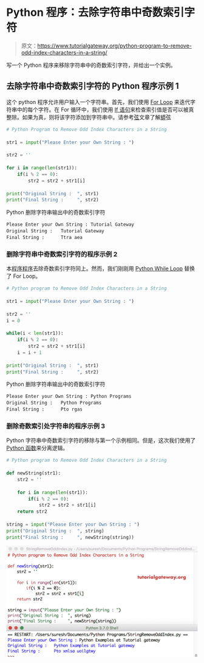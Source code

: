 # Python 程序：去除字符串中奇数索引字符

> 原文：<https://www.tutorialgateway.org/python-program-to-remove-odd-index-characters-in-a-string/>

写一个 Python 程序来移除字符串中的奇数索引字符，并给出一个实例。

## 去除字符串中奇数索引字符的 Python 程序示例 1

这个 python 程序允许用户输入一个字符串。首先，我们使用 [For Loop](https://www.tutorialgateway.org/python-for-loop/) 来迭代字符串中的每个字符。在 For 循环中，我们使用 [If 语句](https://www.tutorialgateway.org/python-if-statement/)来检查索引值是否可以被真整除。如果为真，则将该字符添加到字符串中。请参考[弦](https://www.tutorialgateway.org/python-string/)文章了解[蟒](https://www.tutorialgateway.org/python-tutorial/)弦

```py
# Python Program to Remove Odd Index Characters in a String

str1 = input("Please Enter your Own String : ")

str2 = ''

for i in range(len(str1)):
    if(i % 2 == 0):
        str2 = str2 + str1[i]

print("Original String :  ", str1)
print("Final String :     ", str2)
```

Python 删除字符串输出中的奇数索引字符

```py
Please Enter your Own String : Tutorial Gateway
Original String :   Tutorial Gateway
Final String :      Ttra aea
```

### 删除字符串中奇数索引字符的程序示例 2

本[程序程序](https://www.tutorialgateway.org/python-programming-examples/)去除奇数索引字符同上。然而，我们刚刚用 [Python While Loop](https://www.tutorialgateway.org/python-while-loop/) 替换了 For Loop。

```py
# Python program to Remove Odd Index Characters in a String

str1 = input("Please Enter your Own String : ")

str2 = ''
i = 0

while(i < len(str1)):
    if(i % 2 == 0):
        str2 = str2 + str1[i]
    i = i + 1

print("Original String :  ", str1)
print("Final String :     ", str2)
```

Python 删除字符串输出中的奇数索引字符

```py
Please Enter your Own String : Python Programs
Original String :   Python Programs
Final String :      Pto rgas
```

### 删除奇数索引处字符串的程序示例 3

Python 字符串中奇数索引字符的移除与第一个示例相同。但是，这次我们使用了 [Python 函数](https://www.tutorialgateway.org/functions-in-python/)来分离逻辑。

```py
# Python program to Remove Odd Index Characters in a String

def newString(str1):
    str2 = ''

    for i in range(len(str1)):
        if(i % 2 == 0):
            str2 = str2 + str1[i]
    return str2

string = input("Please Enter your Own String : ")       
print("Original String :  ", string)
print("Final String :     ", newString(string))
```

![Python program to Remove Odd Index Characters in a String 3](img/ba4a6022cc181f5bf755ebf7045c11a6.png)
